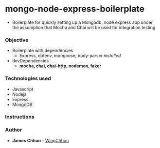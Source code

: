 # mongo-node-express-boilerplate

 * Boilerplate for quickly setting up a Mongodb, node express app under the assumption that Mocha and Chai will be used for integration testing


### Objective
* Boilerplate with dependencies
  * Express, dotenv, mongoose, body-parser _installed_
* devDependencies
  * **mocha, chai, chai-http, nodemon, faker**

### Technologies used

* Javascript
* Nodejs
* Express
* MongoDB



### Instructions




### Author

* **James Chhun** - [WingChhun](https://www.github.com/WingChhun)